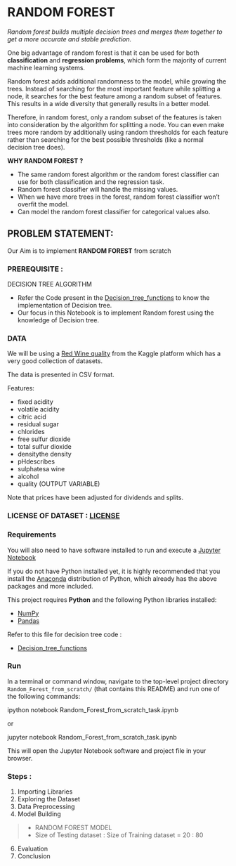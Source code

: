 # RANDOM FOREST

*Random forest builds multiple decision trees and merges them together to get a more accurate and stable prediction.*

One big advantage of random forest is that it can be used for both **classification** and **regression problems**, which form the majority of current machine learning systems.

Random forest adds additional randomness to the model, while growing the trees. Instead of searching for the most important feature while splitting a node, it searches for the best feature among a random subset of features. This results in a wide diversity that generally results in a better model.

Therefore, in random forest, only a random subset of the features is taken into consideration by the algorithm for splitting a node. You can even make trees more random by additionally using random thresholds for each feature rather than searching for the best possible thresholds (like a normal decision tree does).

**WHY RANDOM FOREST ?**
- The same random forest algorithm or the random forest classifier can use for both classification and the regression task.
- Random forest classifier will handle the missing values.
- When we have more trees in the forest, random forest classifier won’t overfit the model.
- Can model the random forest classifier for categorical values also.

## PROBLEM STATEMENT: 

Our Aim  is to implement **RANDOM FOREST** from scratch

### PREREQUISITE : 

DECISION TREE ALGORITHM

- Refer the Code present in the [Decision_tree_functions](https://github.com/decodrtechnologies/Data-Science/blob/master/Random_Forest_from_scratch/decision_tree_functions.py) to know the implementation of Decision tree.
- Our focus in this Notebook is to implement Random forest using the knowledge of Decision tree.

### DATA
We will be using a [Red Wine quality](https://www.kaggle.com/uciml/red-wine-quality-cortez-et-al-2009) from the Kaggle platform which has a very good collection of datasets.
  
The data is presented in CSV format.

Features:
- fixed acidity
- volatile acidity
- citric acid
- residual sugar
- chlorides
- free sulfur dioxide
- total sulfur dioxide
- densitythe density 
- pHdescribes
- sulphatesa wine 
- alcohol
- quality (OUTPUT VARIABLE)
  
Note that prices have been adjusted for dividends and splits.

### LICENSE OF DATASET : [LICENSE](http://opendatacommons.org/licenses/dbcl/1.0/)

### Requirements

You will also need to have software installed to run and execute a [Jupyter Notebook](http://ipython.org/notebook.html)

If you do not have Python installed yet, it is highly recommended that you install the [Anaconda](http://continuum.io/downloads) distribution of Python, which already has the above packages and more included. 

This project requires **Python** and the following Python libraries installed:

- [NumPy](http://www.numpy.org/)
- [Pandas](http://pandas.pydata.org/)

Refer to this file for decision tree code :
- [Decision_tree_functions](https://github.com/decodrtechnologies/Data-Science/blob/master/Random_Forest_from_scratch/decision_tree_functions.py)

### Run

In a terminal or command window, navigate to the top-level project directory `Random_Forest_from_scratch/` (that contains this README) and run one of the following commands:


ipython notebook Random_Forest_from_scratch_task.ipynb

or

jupyter notebook Random_Forest_from_scratch_task.ipynb

This will open the Jupyter Notebook software and project file in your browser.

### Steps :
1. Importing Libraries
2. Exploring the Dataset
4. Data Preprocessing
5. Model Building
> * RANDOM FOREST MODEL
> * Size of Testing dataset : Size of Training dataset = 20 : 80
6. Evaluation
7. Conclusion

